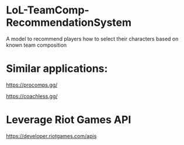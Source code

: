 # LoL-TeamComp-RecommendationSystem
A model to recommend players how to select their characters based on known team composition

# Similar applications:
https://procomps.gg/

https://coachless.gg/

# Leverage Riot Games API
https://developer.riotgames.com/apis
